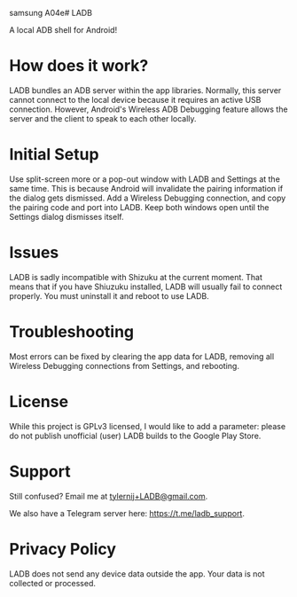 samsung A04e# LADB

A local ADB shell for Android!

# How does it work?

LADB bundles an ADB server within the app libraries. Normally, this server cannot connect to the local device because it
requires an active USB connection. However, Android's Wireless ADB Debugging feature allows the server and the client to
speak to each other locally.

# Initial Setup

Use split-screen more or a pop-out window with LADB and Settings at the same time. This is because Android will
invalidate the pairing information if the dialog gets dismissed. Add a Wireless Debugging connection, and copy the
pairing code and port into LADB. Keep both windows open until the Settings dialog dismisses itself.

# Issues

LADB is sadly incompatible with Shizuku at the current moment. That means that if you have Shiuzuku installed, LADB will
usually fail to connect properly. You must uninstall it and reboot to use LADB.

# Troubleshooting

Most errors can be fixed by clearing the app data for LADB, removing all Wireless Debugging connections from Settings,
and rebooting.

# License

While this project is GPLv3 licensed, I would like to add a parameter: please do not publish unofficial (user) LADB
builds to the Google Play Store.

# Support

Still confused? Email me at tylernij+LADB@gmail.com.

We also have a Telegram server here: https://t.me/ladb_support.

# Privacy Policy

LADB does not send any device data outside the app. Your data is not collected or processed.
